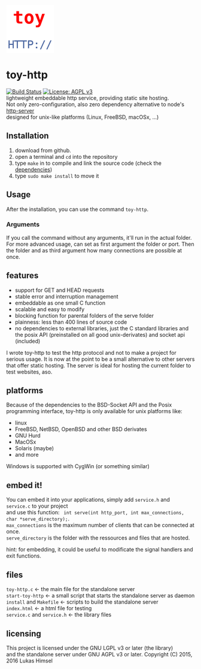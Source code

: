![](favicon.png)
# toy-http
[![Build Status](https://travis-ci.org/lukas-h/toy-http.svg?branch=master)](https://travis-ci.org/lukas-h/toy-http)
[![License: AGPL v3](https://img.shields.io/badge/License-AGPL%20v3-blue.svg)](http://www.gnu.org/licenses/agpl-3.0)  
lightweight embeddable http service,
providing static site hosting.  
Not only zero-configuration, also zero dependency alternative to node's [http-server](https://github.com/indexzero/http-server)   
designed for unix-like platforms (Linux, FreeBSD, macOSx, ...)
## Installation
1. download from github.
2. open a terminal and `cd` into the repository
3. type `make` in to compile and link the source code (check the [dependencies](#dependencies))
4. type `sudo make install` to move it 

## Usage
After the installation, you can use the command `toy-http`.
### Arguments
If you call the command without any arguments, it'll run in the actual folder.
For more advanced usage, can set as first argument the folder or port. Then the folder and
as third argument how many connections are possible at once.
## features
- support for GET and HEAD requests  
- stable error and interruption management  
- embeddable as one small C function  
- scalable and easy to modify  
- blocking function for parental folders of the serve folder  
- plainness: less than 400 lines of source code  
- no dependencies to external libraries, just the C standard libraries and  
 the posix API (preinstalled on all good unix-derivates) and socket api (included)  
  
I wrote toy-http to test the http protocol and not to make a project
for serious usage. It is now at the point to be a small alternative to
other servers that offer static hosting.
The server is ideal for hosting the current folder to test websites, aso.

## platforms
Because of the dependencies to the BSD-Socket API and the Posix programming interface,
toy-http is only available for unix platforms like:
- linux  
- FreeBSD, NetBSD, OpenBSD and other BSD derivates  
- GNU Hurd  
- MacOSx  
- Solaris (maybe)  
- and more  
  
Windows is supported with CygWin (or something similar)

## embed it!
You can embed it into your applications, simply add `service.h` and `service.c` to your project  
and use this function: ` int serve(int http_port, int max_connections, char *serve_directory);`.  
`max_connections` is the maximum number of clients that can be connected at once.  
`serve_directory` is the folder with the ressources and files that are hosted.  

hint: for embedding, it could be useful to modificate the signal handlers
and exit functions.

## files
`toy-http.c` <- the main file for the standalone server  
`start-toy-http` <- a small script that starts the standalone server as daemon  
`install` and `Makefile` <- scripts to build the standalone server  
`index.html` <- a html file for testing    
`service.c` and `service.h` <- the library files

## licensing
This project is licensed under the GNU LGPL v3 or later (the library)  
and the standalone server under GNU AGPL v3 or later.
Copyright (C) 2015, 2016 Lukas Himsel
